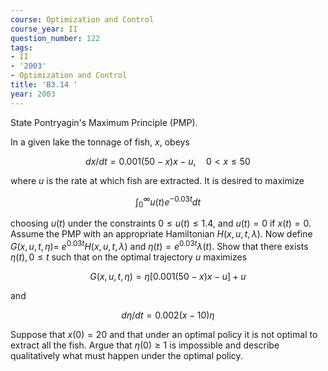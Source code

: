 ```yaml
---
course: Optimization and Control
course_year: II
question_number: 122
tags:
- II
- '2003'
- Optimization and Control
title: 'B3.14 '
year: 2003
---
```



State Pontryagin's Maximum Principle (PMP).

In a given lake the tonnage of fish, $x$, obeys

$$d x / d t=0.001(50-x) x-u, \quad 0<x \leqslant 50$$

where $u$ is the rate at which fish are extracted. It is desired to maximize

$$\int_{0}^{\infty} u(t) e^{-0.03 t} d t$$

choosing $u(t)$ under the constraints $0 \leqslant u(t) \leqslant 1.4$, and $u(t)=0$ if $x(t)=0$. Assume the PMP with an appropriate Hamiltonian $H(x, u, t, \lambda)$. Now define $G(x, u, t, \eta)=$ $e^{0.03 t} H(x, u, t, \lambda)$ and $\eta(t)=e^{0.03 t} \lambda(t)$. Show that there exists $\eta(t), 0 \leqslant t$ such that on the optimal trajectory $u$ maximizes

$$G(x, u, t, \eta)=\eta[0.001(50-x) x-u]+u$$

and

$$d \eta / d t=0.002(x-10) \eta$$

Suppose that $x(0)=20$ and that under an optimal policy it is not optimal to extract all the fish. Argue that $\eta(0) \geqslant 1$ is impossible and describe qualitatively what must happen under the optimal policy.